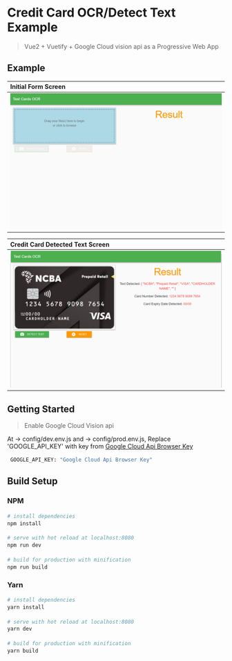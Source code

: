 # Credit Card OCR/Detect Text Example

> Vue2 + Vuetify + Google Cloud vision api as a Progressive Web App

## Example


| Initial Form Screen                         |
|:--------------------------------------------|
| ![](static/img/images/initial_form_img.png) |


| Credit Card Detected Text Screen           |
|:-------------------------------------------|
| ![](static/img/images/detect_text_img.png) |



## Getting Started

> Enable Google Cloud Vision api

At -> config/dev.env.js and -> config/prod.env.js, Replace 'GOOGLE_API_KEY' with key from [Google Cloud Api Browser Key](https://console.cloud.google.com/apis/dashboard)

``` bash
 GOOGLE_API_KEY: "Google Cloud Api Browser Key"
```

## Build Setup

### NPM
``` bash
# install dependencies
npm install

# serve with hot reload at localhost:8080
npm run dev

# build for production with minification
npm run build
```
### Yarn
``` bash
# install dependencies
yarn install

# serve with hot reload at localhost:8080
yarn dev

# build for production with minification
yarn build
```


